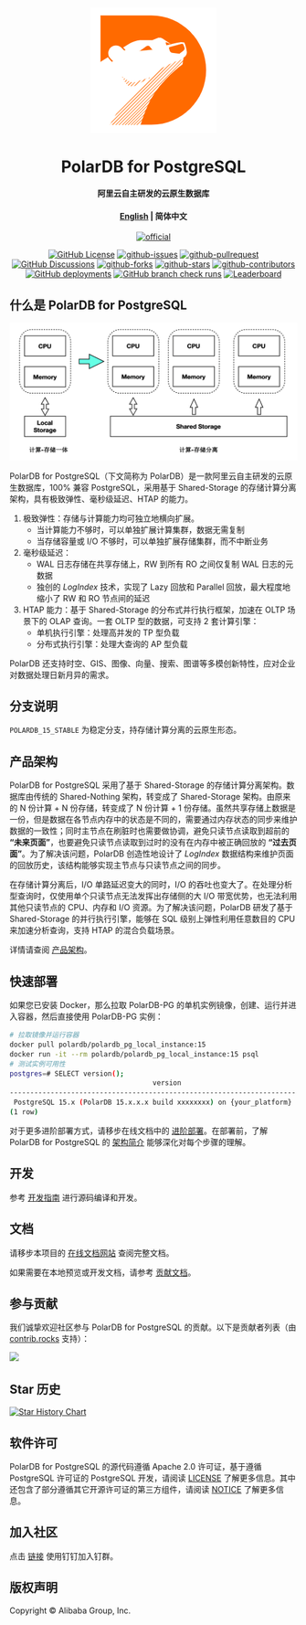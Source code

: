 <div align="center">

[![logo](./polar-doc/docs/.vuepress/public/images/polardb.png)](https://www.polardbpg.com/home)

# PolarDB for PostgreSQL

**阿里云自主研发的云原生数据库**

#### [English](./README.md) | 简体中文

[![official](https://img.shields.io/badge/官方网站-blueviolet?style=flat&logo=alibabacloud)](https://www.polardbpg.com/home)

[![GitHub License](https://img.shields.io/github/license/ApsaraDB/PolarDB-for-PostgreSQL?style=flat&logo=apache)](./LICENSE)
[![github-issues](https://img.shields.io/github/issues/ApsaraDB/PolarDB-for-PostgreSQL?style=flat&logo=github)](https://github.com/ApsaraDB/PolarDB-for-PostgreSQL/issues)
[![github-pullrequest](https://img.shields.io/github/issues-pr/ApsaraDB/PolarDB-for-PostgreSQL?style=flat&logo=github)](https://github.com/ApsaraDB/PolarDB-for-PostgreSQL/pulls)
[![GitHub Discussions](https://img.shields.io/github/discussions/ApsaraDB/PolarDB-for-PostgreSQL?logo=github)](https://github.com/ApsaraDB/PolarDB-for-PostgreSQL/discussions)
[![github-forks](https://img.shields.io/github/forks/ApsaraDB/PolarDB-for-PostgreSQL?style=flat&logo=github)](https://github.com/ApsaraDB/PolarDB-for-PostgreSQL/network/members)
[![github-stars](https://img.shields.io/github/stars/ApsaraDB/PolarDB-for-PostgreSQL?style=flat&logo=github)](https://github.com/ApsaraDB/PolarDB-for-PostgreSQL/stargazers)
[![github-contributors](https://img.shields.io/github/contributors/ApsaraDB/PolarDB-for-PostgreSQL?style=flat&logo=github)](https://github.com/ApsaraDB/PolarDB-for-PostgreSQL/graphs/contributors)
[![GitHub deployments](<https://img.shields.io/github/deployments/ApsaraDB/PolarDB-for-PostgreSQL/github-pages?logo=github&label=github-pages%20(docs)>)](https://apsaradb.github.io/PolarDB-for-PostgreSQL/zh/)
[![GitHub branch check runs](<https://img.shields.io/github/check-runs/ApsaraDB/PolarDB-for-PostgreSQL/POLARDB_15_STABLE?logo=github&label=checks%20(v15)>)](https://github.com/ApsaraDB/PolarDB-for-PostgreSQL/tree/POLARDB_15_STABLE)
[![Leaderboard](https://img.shields.io/badge/PolarDB--for--PostgreSQL-开源贡献榜-orange?style=flat&logo=alibabacloud)](https://opensource.alibaba.com/contribution_leaderboard/details?projectValue=polardb-pg)

</div>

## 什么是 PolarDB for PostgreSQL

![arch.png](./polar-doc/docs/zh/imgs/1_polardb_architecture.png)

PolarDB for PostgreSQL（下文简称为 PolarDB）是一款阿里云自主研发的云原生数据库，100% 兼容 PostgreSQL，采用基于 Shared-Storage 的存储计算分离架构，具有极致弹性、毫秒级延迟、HTAP 的能力。

1. 极致弹性：存储与计算能力均可独立地横向扩展。
   - 当计算能力不够时，可以单独扩展计算集群，数据无需复制
   - 当存储容量或 I/O 不够时，可以单独扩展存储集群，而不中断业务
2. 毫秒级延迟：
   - WAL 日志存储在共享存储上，RW 到所有 RO 之间仅复制 WAL 日志的元数据
   - 独创的 _LogIndex_ 技术，实现了 Lazy 回放和 Parallel 回放，最大程度地缩小了 RW 和 RO 节点间的延迟
3. HTAP 能力：基于 Shared-Storage 的分布式并行执行框架，加速在 OLTP 场景下的 OLAP 查询。一套 OLTP 型的数据，可支持 2 套计算引擎：
   - 单机执行引擎：处理高并发的 TP 型负载
   - 分布式执行引擎：处理大查询的 AP 型负载

PolarDB 还支持时空、GIS、图像、向量、搜索、图谱等多模创新特性，应对企业对数据处理日新月异的需求。

## 分支说明

`POLARDB_15_STABLE` 为稳定分支，持存储计算分离的云原生形态。

## 产品架构

PolarDB for PostgreSQL 采用了基于 Shared-Storage 的存储计算分离架构。数据库由传统的 Shared-Nothing 架构，转变成了 Shared-Storage 架构。由原来的 N 份计算 + N 份存储，转变成了 N 份计算 + 1 份存储。虽然共享存储上数据是一份，但是数据在各节点内存中的状态是不同的，需要通过内存状态的同步来维护数据的一致性；同时主节点在刷脏时也需要做协调，避免只读节点读取到超前的 **“未来页面”**，也要避免只读节点读取到过时的没有在内存中被正确回放的 **“过去页面”**。为了解决该问题，PolarDB 创造性地设计了 _LogIndex_ 数据结构来维护页面的回放历史，该结构能够实现主节点与只读节点之间的同步。

在存储计算分离后，I/O 单路延迟变大的同时，I/O 的吞吐也变大了。在处理分析型查询时，仅使用单个只读节点无法发挥出存储侧的大 I/O 带宽优势，也无法利用其他只读节点的 CPU、内存和 I/O 资源。为了解决该问题，PolarDB 研发了基于 Shared-Storage 的并行执行引擎，能够在 SQL 级别上弹性利用任意数目的 CPU 来加速分析查询，支持 HTAP 的混合负载场景。

详情请查阅 [产品架构](https://apsaradb.github.io/PolarDB-for-PostgreSQL/zh/theory/arch-overview.html)。

## 快速部署

如果您已安装 Docker，那么拉取 PolarDB-PG 的单机实例镜像，创建、运行并进入容器，然后直接使用 PolarDB-PG 实例：

```bash
# 拉取镜像并运行容器
docker pull polardb/polardb_pg_local_instance:15
docker run -it --rm polardb/polardb_pg_local_instance:15 psql
# 测试实例可用性
postgres=# SELECT version();
                                   version
----------------------------------------------------------------------
 PostgreSQL 15.x (PolarDB 15.x.x.x build xxxxxxxx) on {your_platform}
(1 row)
```

对于更多进阶部署方式，请移步在线文档中的 [进阶部署](https://apsaradb.github.io/PolarDB-for-PostgreSQL/zh/deploying/deploy.html)。在部署前，了解 PolarDB for PostgreSQL 的 [架构简介](https://apsaradb.github.io/PolarDB-for-PostgreSQL/zh/deploying/introduction.html) 能够深化对每个步骤的理解。

## 开发

参考 [开发指南](https://apsaradb.github.io/PolarDB-for-PostgreSQL/zh/development/dev-on-docker.html) 进行源码编译和开发。

## 文档

请移步本项目的 [在线文档网站](https://apsaradb.github.io/PolarDB-for-PostgreSQL/zh/) 查阅完整文档。

如果需要在本地预览或开发文档，请参考 [贡献文档](https://apsaradb.github.io/PolarDB-for-PostgreSQL/zh/contributing/contributing-polardb-docs.html)。

## 参与贡献

我们诚挚欢迎社区参与 PolarDB for PostgreSQL 的贡献。以下是贡献者列表（由 [contrib.rocks](https://contrib.rocks) 支持）：

<a href="https://github.com/ApsaraDB/PolarDB-for-PostgreSQL/graphs/contributors">
  <img src="https://contrib.rocks/image?repo=ApsaraDB/PolarDB-for-PostgreSQL" />
</a>

## Star 历史

[![Star History Chart](https://api.star-history.com/svg?repos=ApsaraDB/PolarDB-for-PostgreSQL&type=Date)](https://star-history.com/#ApsaraDB/PolarDB-for-PostgreSQL&Date)

## 软件许可

PolarDB for PostgreSQL 的源代码遵循 Apache 2.0 许可证，基于遵循 PostgreSQL 许可证的 PostgreSQL 开发，请阅读 [LICENSE](./LICENSE) 了解更多信息。其中还包含了部分遵循其它开源许可证的第三方组件，请阅读 [NOTICE](./NOTICE) 了解更多信息。

## 加入社区

点击 [链接](https://qr.dingtalk.com/action/joingroup?code=v1,k1,AEOqzSc8Uwzer7yhpNeYp8okNX3KVqpDMk/2oZ3ZRnQ=&_dt_no_comment=1&origin=11) 使用钉钉加入钉群。

## 版权声明

Copyright © Alibaba Group, Inc.
